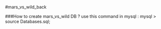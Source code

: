 #mars_vs_wild_back


###How to create mars_vs_wild DB ?
use this command in mysql : 
mysql > source Databases.sql;
